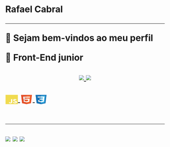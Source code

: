<h1> Rafael  Cabral
<br>
<hr>
 
  👾  Sejam bem-vindos ao meu perfil <br>
 
  🚀 Front-End junior 
 

<div align="center">
  <a href="https://github.com/RafaellCabral">
  <img height="170em"  src="https://github-readme-stats.vercel.app/api?username=RafaellCabral&show_icons=true&theme=radical&include_all_commits=true&count_private=true"/>
     <img height="170em" src="https://github-readme-stats.vercel.app/api/top-langs/?username=RafaellCabral&layout=compact&langs_count=7&theme=radical"/>

</div>
  
  
  <div style="display: inline_block"><br>
  <img align="center" alt="Rafa-Js" height="30" width="40" src="https://raw.githubusercontent.com/devicons/devicon/master/icons/javascript/javascript-plain.svg">
  <img align="center" alt="Rafa-HTML" height="30" width="40" src="https://raw.githubusercontent.com/devicons/devicon/master/icons/html5/html5-original.svg">
  <img align="center" alt="Rafa-CSS" height="30" width="40" src="https://raw.githubusercontent.com/devicons/devicon/master/icons/css3/css3-original.svg">
</div>

  
  <br>
  <hr >
  
  <div> 
  <a href = "mailto:rafaeldsc@id.uff.br"><img src="https://img.shields.io/badge/-Gmail-%23333?style=for-the-badge&logo=gmail&logoColor=white" target="_blank"></a>
  <a href="https://www.linkedin.com/in/rafaelcabrall/" target="_blank"><img src="https://img.shields.io/badge/-LinkedIn-%230077B5?style=for-the-badge&logo=linkedin&logoColor=white" target="_blank"></a> 
  <a href="malito:Rc.rafaelcabral@hotmail.com" target="_blank"><img src="https://img.shields.io/badge/Microsoft_Outlook-0078D4?style=for-the-badge&logo=microsoft-outlook&logoColor=white" target="_blank"></a> 

  </div>
